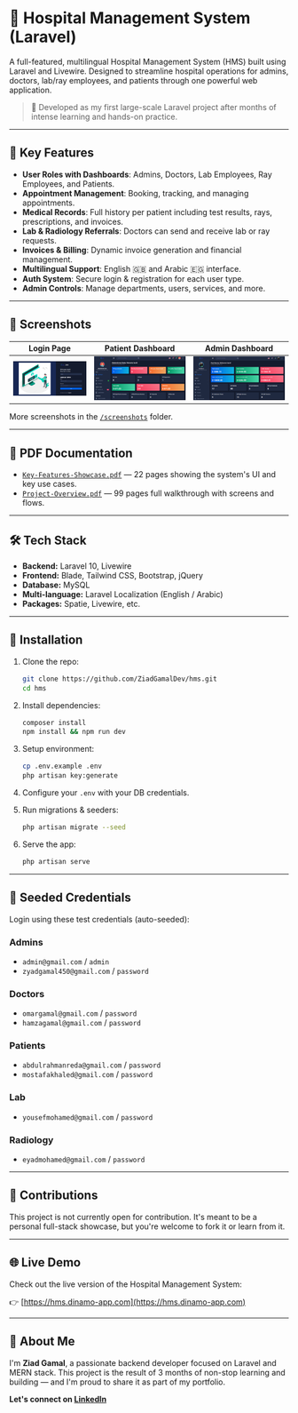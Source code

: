 # 🏥 Hospital Management System (Laravel)

A full-featured, multilingual Hospital Management System (HMS) built using Laravel and Livewire. Designed to streamline hospital operations for admins, doctors, lab/ray employees, and patients through one powerful web application.

> 🚀 Developed as my first large-scale Laravel project after months of intense learning and hands-on practice.

---

## 🧠 Key Features

- **User Roles with Dashboards**: Admins, Doctors, Lab Employees, Ray Employees, and Patients.
- **Appointment Management**: Booking, tracking, and managing appointments.
- **Medical Records**: Full history per patient including test results, rays, prescriptions, and invoices.
- **Lab & Radiology Referrals**: Doctors can send and receive lab or ray requests.
- **Invoices & Billing**: Dynamic invoice generation and financial management.
- **Multilingual Support**: English 🇬🇧 and Arabic 🇪🇬 interface.
- **Auth System**: Secure login & registration for each user type.
- **Admin Controls**: Manage departments, users, services, and more.

---

## 📸 Screenshots

| Login Page                                    | Patient Dashboard                                    | Admin Dashboard                                    |
| --------------------------------------------- | ---------------------------------------------------- | -------------------------------------------------- |
| ![login](screenshots/login-as-any.png) | ![patient](screenshots/patient-dashboard.png) | ![admin](screenshots/admin-dashboard-1.png) |

More screenshots in the [`/screenshots`](./screenshots) folder.

---

## 📄 PDF Documentation

- [`Key-Features-Showcase.pdf`](./pdfs/Key-Features-Showcase.pdf) — 22 pages showing the system's UI and key use cases.
- [`Project-Overview.pdf`](./pdfs/Project-Overview.pdf) — 99 pages full walkthrough with screens and flows.

---

## 🛠️ Tech Stack

- **Backend:** Laravel 10, Livewire
- **Frontend:** Blade, Tailwind CSS, Bootstrap, jQuery
- **Database:** MySQL
- **Multi-language:** Laravel Localization (English / Arabic)
- **Packages:** Spatie, Livewire, etc.

---

## 🚀 Installation

1. Clone the repo:
   ```bash
   git clone https://github.com/ZiadGamalDev/hms.git
   cd hms
   ```

2. Install dependencies:
   ```bash
   composer install
   npm install && npm run dev
   ```

3. Setup environment:
   ```bash
   cp .env.example .env
   php artisan key:generate
   ```

4. Configure your `.env` with your DB credentials.

5. Run migrations & seeders:
   ```bash
   php artisan migrate --seed
   ```

6. Serve the app:
   ```bash
   php artisan serve
   ```

---

## 🔐 Seeded Credentials

Login using these test credentials (auto-seeded):

### Admins
- `admin@gmail.com` / `admin`
- `zyadgamal450@gmail.com` / `password`

### Doctors
- `omargamal@gmail.com` / `password`
- `hamzagamal@gmail.com` / `password`

### Patients
- `abdulrahmanreda@gmail.com` / `password`
- `mostafakhaled@gmail.com` / `password`

### Lab
- `yousefmohamed@gmail.com` / `password`

### Radiology
- `eyadmohamed@gmail.com` / `password`

---

## 💬 Contributions

This project is not currently open for contribution. It's meant to be a personal full-stack showcase, but you're welcome to fork it or learn from it.

---

## 🌐 Live Demo

Check out the live version of the Hospital Management System:

👉 [https://hms.dinamo-app.com](https://hms.dinamo-app.com)

---

## 📣 About Me

I'm **Ziad Gamal**, a passionate backend developer focused on Laravel and MERN stack. This project is the result of 3 months of non-stop learning and building — and I'm proud to share it as part of my portfolio.

**Let's connect on [LinkedIn](https://www.linkedin.com/in/ziad-gamal/)**